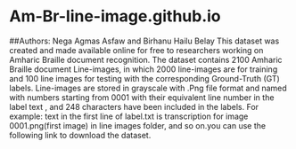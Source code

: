 # Am-Br-line-image.github.io


##Authors: Nega Agmas Asfaw and Birhanu Hailu Belay
This dataset was created and made available online for free to researchers working on Amharic Braille document recognition. The dataset contains 2100 Amharic Braille document Line-images, in which 2000 line-images are for training and 100 line images for testing with the corresponding Ground-Truth (GT) labels. Line-images are stored in grayscale with .Png file format and named with numbers starting from 0001 with their equivalent line number in the label text , and 248 characters have been included in the labels. For example: text in the first line of label.txt is transcription for image 0001.png(first image) in line images folder, and so on.you can use the following link to download the dataset.
